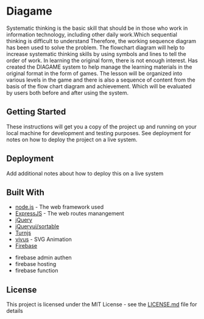 # Diagame

Systematic thinking is the basic skill that should be in those who work in information technology, including other daily work.Which sequential thinking is difficult to understand Therefore, the working sequence diagram has been used to solve the problem. The flowchart diagram will help to increase systematic thinking skills by using symbols and lines to tell the order of work. In learning the original form, there is not enough interest.
Has created the DIAGAME system to help manage the learning materials in the original format in the form of games. 
The lesson will be organized into various levels in the game and there is also a sequence of content from the basis of the flow chart diagram and achievement. Which will be evaluated by users both before and after using the system.

## Getting Started

These instructions will get you a copy of the project up and running on your local machine for development and testing purposes. See deployment for notes on how to deploy the project on a live system.

## Deployment

Add additional notes about how to deploy this on a live system

## Built With

* [node.js](https://nodejs.org/en/docs/) - The web framework used
* [ExpressJS](https://expressjs.com/) - The web routes manangement
* [jQuery](http://jquery.com/)
* [jQueryui/sortable](http://jquery.com//sortable/)
* [Turnjs](http://turnjs.com)
* [vivus](https://maxwellito.github.io/vivus/) - SVG Animation
* [Firebase](https://firebase.google.com/)
- firebase admin authen
- firebase hosting
- firebase function

## License

This project is licensed under the MIT License - see the [LICENSE.md](LICENSE.md) file for details
